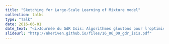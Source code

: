 ```yaml
---
title: "Sketching for Large-Scale Learning of Mixture model"
collection: talks
type: "Talk"
date: 2016-06-01
date_text: "<i>Journée du GdR Isis: Algorithmes gloutons pour l'optimisation sous contrainte de parcimonie</i>, Paris, Jun. 2016."
slideurl: "http://nkeriven.github.io/files/16_06_09_gdr_isis.pdf"
---
```


